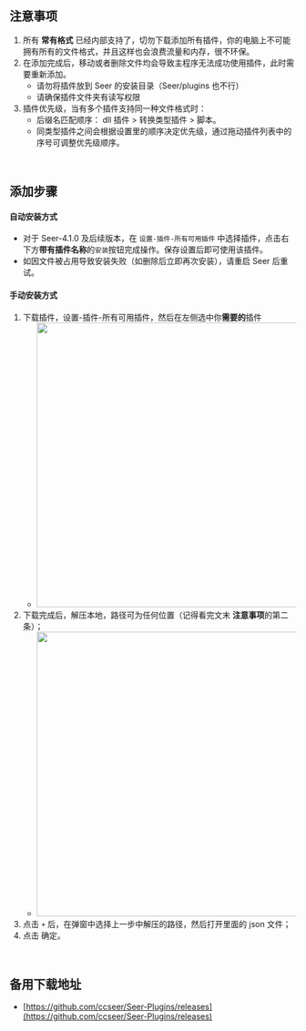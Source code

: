 ## 注意事项

1. 所有 **常有格式** 已经内部支持了，切勿下载添加所有插件，你的电脑上不可能拥有所有的文件格式，并且这样也会浪费流量和内存，很不环保。
2. 在添加完成后，移动或者删除文件均会导致主程序无法成功使用插件，此时需要重新添加。
   - 请勿将插件放到 Seer 的安装目录（Seer/plugins 也不行）
   - 请确保插件文件夹有读写权限
3. 插件优先级，当有多个插件支持同一种文件格式时：
   - 后缀名匹配顺序： dll 插件 > 转换类型插件 > 脚本。
   - 同类型插件之间会根据设置里的顺序决定优先级，通过拖动插件列表中的序号可调整优先级顺序。

<br/>

## 添加步骤

#### 自动安装方式

- 对于 Seer-4.1.0 及后续版本，在 `设置-插件-所有可用插件` 中选择插件，点击右下方**带有插件名称**的`安装`按钮完成操作。保存设置后即可使用该插件。
- 如因文件被占用导致安装失败（如删除后立即再次安装），请重启 Seer 后重试。

#### 手动安装方式

1. 下载插件，设置-插件-所有可用插件，然后在左侧选中你**需要的**插件
   - <img src="https://raw.githubusercontent.com/wiki/ccseer/Seer/res/2022-12-17-17-42-16.png" width="500">
2. 下载完成后，解压本地，路径可为任何位置（记得看完文末 **注意事项**的第二条）；
   - <img src="https://raw.githubusercontent.com/wiki/ccseer/Seer/res/2022-12-17-17-41-40.png" width="500">
3. 点击 `+` 后，在弹窗中选择上一步中解压的路径，然后打开里面的 json 文件；
4. 点击 确定。

<br/>

## 备用下载地址

<!-- - [https://cowtransfer.com/s/86d5f7f17b7f4d](https://cowtransfer.com/s/86d5f7f17b7f4d) 点击链接查看 [ Seer Plugins ] ，或访问奶牛快传 cowtransfer.com 输入传输口令 etoxm1 查看； -->

- [https://github.com/ccseer/Seer-Plugins/releases](https://github.com/ccseer/Seer-Plugins/releases)
